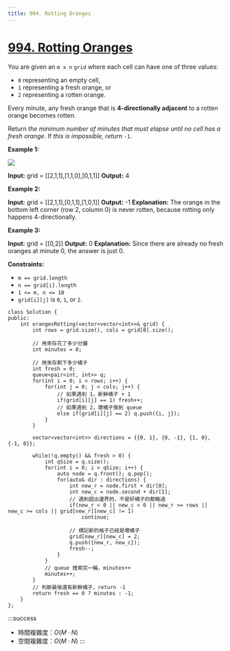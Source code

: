```yaml
---
title: 994. Rotting Oranges
---
```


# [994\. Rotting Oranges](https://leetcode.com/problems/rotting-oranges/)

You are given an `m x n` `grid` where each cell can have one of three values:

-   `0` representing an empty cell,
-   `1` representing a fresh orange, or
-   `2` representing a rotten orange.

Every minute, any fresh orange that is **4-directionally adjacent** to a rotten orange becomes rotten.

Return _the minimum number of minutes that must elapse until no cell has a fresh orange_. If _this is impossible, return_ `-1`.

**Example 1:**

![](https://assets.leetcode.com/uploads/2019/02/16/oranges.png)

**Input:** grid = \[\[2,1,1\],\[1,1,0\],\[0,1,1\]\]
**Output:** 4

**Example 2:**

**Input:** grid = \[\[2,1,1\],\[0,1,1\],\[1,0,1\]\]
**Output:** -1
**Explanation:** The orange in the bottom left corner (row 2, column 0) is never rotten, because rotting only happens 4-directionally.

**Example 3:**

**Input:** grid = \[\[0,2\]\]
**Output:** 0
**Explanation:** Since there are already no fresh oranges at minute 0, the answer is just 0.

**Constraints:**

-   `m == grid.length`
-   `n == grid[i].length`
-   `1 <= m, n <= 10`
-   `grid[i][j]` is `0`, `1`, or `2`.

```cpp=
class Solution {
public:
    int orangesRotting(vector<vector<int>>& grid) {
        int rows = grid.size(), cols = grid[0].size();

        // 用來存花了多少分鐘
        int minutes = 0;

        // 用來存剩下多少橘子
        int fresh = 0;
        queue<pair<int, int>> q;
        for(int i = 0; i < rows; i++) {
            for(int j = 0; j < cols; j++) {
                // 如果遇到 1，新鮮橘子 + 1
                if(grid[i][j] == 1) fresh++;
                // 如果遇到 2，壞橘子推到 queue
                else if(grid[i][j] == 2) q.push({i, j});
            }
        }

        vector<vector<int>> directions = {{0, 1}, {0, -1}, {1, 0}, {-1, 0}};

        while(!q.empty() && fresh > 0) {
            int qSize = q.size();
            for(int i = 0; i < qSize; i++) {
                auto node = q.front(); q.pop();
                for(auto& dir : directions) {
                    int new_r = node.first + dir[0];
                    int new_c = node.second + dir[1];
                    // 遇到超出邊界的、不是好橘子的都略過
                    if(new_r < 0 || new_c < 0 || new_r >= rows || new_c >= cols || grid[new_r][new_c] != 1)
                        continue;

                    // 標記新的格子已經是壞橘子
                    grid[new_r][new_c] = 2;
                    q.push({new_r, new_c});
                    fresh--;
                }
            }
            // queue 搜索完一輪，minutes++
            minutes++;
        }
        // 判斷最後還有新鮮橘子，return -1
        return fresh == 0 ? minutes : -1;
    }
};
```

:::success
- 時間複雜度：$O(M \cdot N)$
- 空間複雜度：$O(M \cdot N)$
:::

